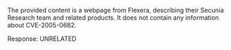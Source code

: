 The provided content is a webpage from Flexera, describing their Secunia Research team and related products. It does not contain any information about CVE-2005-0682.

Response: UNRELATED